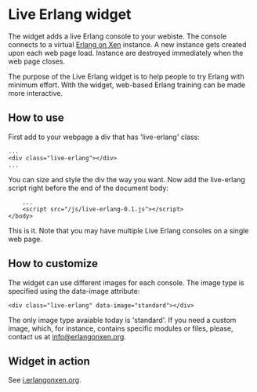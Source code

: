 
# Live Erlang widget

The widget adds a live Erlang console to your webiste. The console connects
to a virtual [Erlang on Xen](http://erlangonxen.org) instance. A new instance
gets created upon each web page load. Instance are destroyed immediately when
the web page closes.

The purpose of the Live Erlang widget is to help people to try Erlang with
minimum effort. With the widget, web-based Erlang training can be made more
interactive.

## How to use

First add to your webpage a div that has 'live-erlang' class:

	...
	<div class="live-erlang"></div>
	...

You can size and style the div the way you want. Now add the live-erlang
script right before the end of the document body:

		...
		<script src="/js/live-erlang-0.1.js"></script>
	</body>

This is it. Note that you may have multiple Live Erlang consoles on a single
web page.

## How to customize

The widget can use different images for each console. The image type is specified
using the data-image attribute:

	<div class="live-erlang" data-image="standard"></div>

The only image type avaiable today is 'standard'. If you need a custom image,
which, for instance, contains specific modules or files, please, contact us at
info@erlangonxen.org.

## Widget in action

See [i.erlangonxen.org](http://i.erlangonxen.org).

